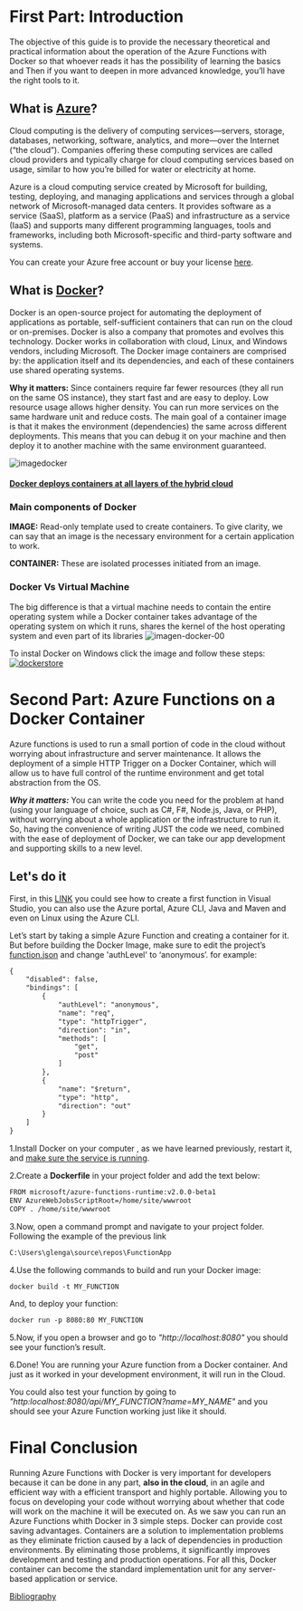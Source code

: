 # First Part: Introduction
The objective of this guide is to provide the necessary theoretical and practical information about the operation of the Azure Functions with Docker so that whoever reads it has the possibility of learning the basics and Then if you want to deepen in more advanced knowledge, you’ll have the right tools to it.

## What is [Azure](https://azure.microsoft.com/en-us/overview/what-is-azure/)?
Cloud computing is the delivery of computing services—servers, storage, databases, networking, software, analytics, and more—over the Internet (“the cloud”). Companies offering these computing services are called cloud providers and typically charge for cloud computing services based on usage, similar to how you’re billed for water or electricity at home.

Azure is a cloud computing service created by Microsoft for building, testing, deploying, and managing applications and services through a global network of Microsoft-managed data centers. It provides software as a service (SaaS), platform as a service (PaaS) and infrastructure as a service (IaaS) and supports many different programming languages, tools and frameworks, including both Microsoft-specific and third-party software and systems.

You can create your Azure free account or buy your license [here](https://azure.microsoft.com/en-us/free).

## What is [Docker](https://www.docker.com/what-docker)?
Docker is an open-source project for automating the deployment of applications as portable, self-sufficient containers that can run on the cloud or on-premises. Docker is also a company that promotes and evolves this technology. Docker works in collaboration with cloud, Linux, and Windows vendors, including Microsoft. The Docker image containers are comprised by: the application itself and its dependencies, and each of these containers use shared operating systems.

**Why it matters:**
Since containers require far fewer resources (they all run on the same OS instance), they start fast and are easy to deploy. Low resource usage allows higher density. You can run more services on the same hardware unit and reduce costs. The main goal of a container image is that it makes the environment (dependencies) the same across different deployments. This means that you can debug it on your machine and then deploy it to another machine with the same environment guaranteed.

![imagedocker](https://user-images.githubusercontent.com/32108894/41814405-63fb28fa-7721-11e8-8495-4c81ec728dbd.png)

#### [Docker deploys containers at all layers of the hybrid cloud](https://docs.microsoft.com/en-us/dotnet/standard/microservices-architecture/container-docker-introduction/docker-defined)

### Main components of Docker

**IMAGE:**
Read-only template used to create containers. To give clarity, we can say that an image is the necessary environment for a certain application to work.

**CONTAINER:**
These are isolated processes initiated from an image.

### Docker Vs Virtual Machine
The big difference is that a virtual machine needs to contain the entire operating system while a Docker container takes advantage of the operating system on which it runs, shares the kernel of the host operating system and even part of its libraries
![imagen-docker-00](https://user-images.githubusercontent.com/32108894/41824616-81b58e26-77e9-11e8-8ac2-ce696cd83e54.png)

To instal Docker on Windows click the image and follow these steps:  [![dockerstore](https://user-images.githubusercontent.com/32108894/42062967-eec3f664-7b05-11e8-8be6-e8cade48aeee.PNG) ](https://store.docker.com/editions/community/docker-ce-desktop-windows)

# Second Part: Azure Functions on a Docker Container

Azure functions is used to run a small portion of code in the cloud without worrying about infrastructure and server maintenance.
It allows the deployment of a simple HTTP Trigger on a Docker Container, which will allow us to have full control of the runtime environment and get total abstraction from the OS.

***Why it matters:***
You can write the code you need for the problem at hand (using your language of choice, such as C#, F#, Node.js, Java, or PHP), without worrying about a whole application or the infrastructure to run it.
So, having the convenience of writing JUST the code we need, combined with the ease of deployment of Docker, we can take our app development and supporting skills to a new level.


## Let's do it

First, in this [LINK](https://docs.microsoft.com/en-us/azure/azure-functions/functions-create-your-first-function-visual-studio) you could see how to create a first function in Visual Studio, you can also use the Azure portal, Azure CLI, Java and Maven and even on Linux using the Azure CLI.

Let’s start by taking a simple Azure Function and creating a container for it. But before building the Docker Image, make sure to edit the project’s [function.json](https://github.com/Azure/azure-functions-host/wiki/function.json) and change 'authLevel' to ‘anonymous’. for example:

```xml
{    
    "disabled": false,
    "bindings": [
        {
            "authLevel": "anonymous",
            "name": "req",
            "type": "httpTrigger",
            "direction": "in",
            "methods": [
                "get",
                "post"
            ]
        },
        {
            "name": "$return",
            "type": "http",
            "direction": "out"
        }
    ]
}
```

1.Install Docker on your computer , as we have learned previously, restart it, and [make sure the service is running](https://docs.docker.com/get-started/).
    
2.Create a **Dockerfile** in your project folder and add the text below:

```xml
FROM microsoft/azure-functions-runtime:v2.0.0-beta1
ENV AzureWebJobsScriptRoot=/home/site/wwwroot 
COPY . /home/site/wwwroot
```
3.Now, open a command prompt and navigate to your project folder. Following the example of the previous link

```xml
C:\Users\glenga\source\repos\FunctionApp
```

4.Use the following commands to build and run your Docker image:

```xml
docker build -t MY_FUNCTION 
```
And, to deploy your function:

```xml
docker run -p 8080:80 MY_FUNCTION
```
5.Now, if you open a browser and go to _"http://localhost:8080"_  you should see your function’s result.

6.Done! You are running your Azure function from a Docker container. And just as it worked in your development environment, it will run in the Cloud.

You could also test your function by going to _"http:localhost:8080/api/MY_FUNCTION?name=MY_NAME"_  and you should see your Azure Function working just like it should.

# Final Conclusion
Running Azure Functions with Docker is very important for developers because it can be done in any part, **also in the cloud**, in an agile and efficient way with a efficient transport and highly portable. Allowing you to focus on developing your code without worrying about whether that code will work on the machine it will be executed on. As we saw you can run an Azure Functions whith Docker in 3 simple steps. Docker can provide cost saving advantages. Containers are a solution to implementation problems as they eliminate friction caused by a lack of dependencies in production environments. By eliminating those problems, it significantly improves development and testing and production operations.
For all this, Docker container can become the standard implementation unit for any server-based application or service.

[Bibliography](Bibliography.txt)
